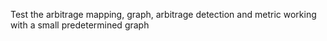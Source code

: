 Test the arbitrage mapping, graph, arbitrage detection and metric working with a small predetermined graph